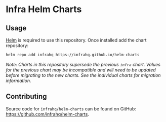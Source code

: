 # Infra Helm Charts

## Usage

[Helm](https://helm.sh) is required to use this repository. Once installed add the chart repository:

```bash
helm repo add infrahq https://infrahq.github.io/helm-charts
```

_Note: Charts in this repository supersede the previous `infra` chart. Values for the previous chart may be incompatible and will need to be updated before migrating to the new charts. See the individual charts for migration information._

## Contributing

Source code for `infrahq/helm-charts` can be found on GitHub: https://github.com/infrahq/helm-charts.
